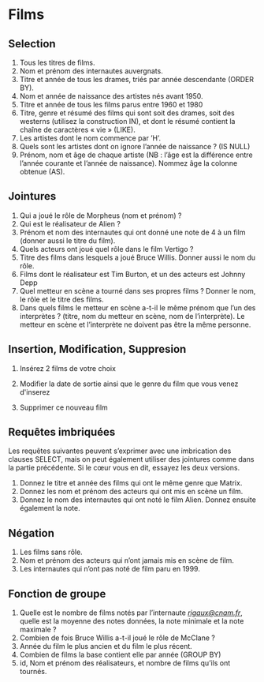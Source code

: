 # Films

## Selection

1. Tous les titres de films.
2. Nom et prénom des internautes auvergnats.
3. Titre et année de tous les drames, triés par année descendante (ORDER BY).
4. Nom et année de naissance des artistes nés avant 1950.
5. Titre et année de tous les films parus entre 1960 et 1980
6. Titre, genre et résumé des films qui sont soit des drames, soit des westerns (utilisez la construction
   IN), et dont le résumé contient la chaîne de caractères « vie » (LIKE).
7. Les artistes dont le nom commence par ’H’.
8. Quels sont les artistes dont on ignore l’année de naissance ? (IS NULL)
9. Prénom, nom et âge de chaque artiste (NB : l’âge est la différence entre l’année courante et l’année
   de naissance). Nommez âge la colonne obtenue (AS).

## Jointures

1. Qui a joué le rôle de Morpheus (nom et prénom) ?
2. Qui est le réalisateur de Alien ?
3. Prénom et nom des internautes qui ont donné une note de 4 à un film (donner aussi le titre du film).
4. Quels acteurs ont joué quel rôle dans le film Vertigo ?
5. Titre des films dans lesquels a joué Bruce Willis. Donner aussi le nom du rôle.
6. Films dont le réalisateur est Tim Burton, et un des acteurs est Johnny Depp
7. Quel metteur en scène a tourné dans ses propres films ? Donner le nom, le rôle et le titre des films.
8. Dans quels films le metteur en scène a-t-il le même prénom que l’un des interprètes ? (titre, nom
   du metteur en scène, nom de l’interprète). Le metteur en scène et l’interprète ne doivent pas être la
   même personne.

## Insertion, Modification, Suppresion

1. Insérez 2 films de votre choix

2. Modifier la date de sortie ainsi que le genre du film que vous venez d'inserez

3. Supprimer ce nouveau film

## Requêtes imbriquées

Les requêtes suivantes peuvent s’exprimer avec une imbrication des clauses SELECT, mais on peut
également utiliser des jointures comme dans la partie précédente. Si le cœur vous en dit, essayez les
deux versions.

1. Donnez le titre et année des films qui ont le même genre que Matrix.
2. Donnez les nom et prénom des acteurs qui ont mis en scène un film.
3. Donnez le nom des internautes qui ont noté le film Alien. Donnez ensuite également la note.

## Négation

1. Les films sans rôle.
2. Nom et prénom des acteurs qui n’ont jamais mis en scène de film.
3. Les internautes qui n’ont pas noté de film paru en 1999.

## Fonction de groupe

1. Quelle est le nombre de films notés par l’internaute *rigaux@cnam.fr*, quelle est la moyenne des notes données, la note minimale et la note maximale ?
2. Combien de fois Bruce Willis a-t-il joué le rôle de McClane ?
3. Année du film le plus ancien et du film le plus récent.
4. Combien de films la base contient elle par année (GROUP BY)
5. id, Nom et prénom des réalisateurs, et nombre de films qu’ils ont tournés.

